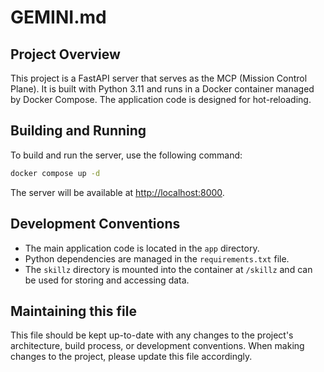 # GEMINI.md

## Project Overview

This project is a FastAPI server that serves as the MCP (Mission Control Plane). It is built with Python 3.11 and runs in a Docker container managed by Docker Compose. The application code is designed for hot-reloading.

## Building and Running

To build and run the server, use the following command:

```bash
docker compose up -d
```

The server will be available at [http://localhost:8000](http://localhost:8000).

## Development Conventions

*   The main application code is located in the `app` directory.
*   Python dependencies are managed in the `requirements.txt` file.
*   The `skillz` directory is mounted into the container at `/skillz` and can be used for storing and accessing data.

## Maintaining this file

This file should be kept up-to-date with any changes to the project's architecture, build process, or development conventions. When making changes to the project, please update this file accordingly.
